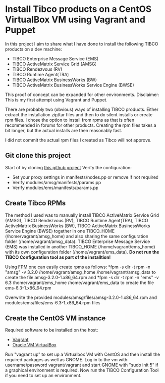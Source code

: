 # Install Tibco products on a CentOS VirtualBox VM using Vagrant and Puppet

In this project I aim to share what I have done to install the following TIBCO products on a dev machine:
* TIBCO Enterprise Message Service (EMS)
* TIBCO ActiveMatrix Service Grid (AMSG)
* TIBCO Rendezvous (RV)
* TIBCO Runtime Agent(TRA)
* TIBCO ActiveMatrix BusinessWorks (BW)
* TIBCO ActiveMatrix BusinessWorks Service Engine (BWSE)
 
This proof of concept can be expanded for other environments.
Disclaimer: This is my first attempt using Vagrant and Puppet.

There are probably two (obvious) ways of installing TIBCO products. Either extract the installation zip/tar files and then to do silent installs or create rpm files.
I chose the option to install from rpms as that is often recommended in forums for other products. Creating the rpm files takes a bit longer, but the actual installs are then reasonably fast.

I did not commit the actual rpm files I created as Tibco will not approve.

## Git clone this project

Start of by cloning [this github project](https://github.com/charlbrink/vagrant-puppet-tibco-amsg)
Verify the configuration:
* Set your proxy settings in manifests/nodes.pp or remove if not required
* Verify modules/amsg/manifests/params.pp
* Verify modules/ems/manifests/params.pp

## Create Tibco RPMs

The method I used was to manually install TIBCO ActiveMatrix Service Grid (AMSG), TIBCO Rendezvous (RV), TIBCO Runtime Agent(TRA), TIBCO ActiveMatrix BusinessWorks (BW), TIBCO ActiveMatrix BusinessWorks Service Engine (BWSE) together in one TIBCO_HOME (/home/vagrant/amsg_home) and also sharing the same configuration folder (/home/vagrant/amsg_data).
TIBCO Enterprise Message Service (EMS) was installed in another TIBCO_HOME (/home/vagrant/ems_home) with its own configuration folder (/home/vagrant/ems_data).
**Do not run the TIBCO Configuration tool as part of the installtion!**

Using [FPM](https://github.com/jordansissel/fpm/wiki) one can easily create rpms as follows:
*fpm -s dir -t rpm -n "amsg" -v 3.2.0 /home/vagrant/amsg_home /home/vagrant/amsg_data to create the file amsg-3.2.0-1.x86_64.rpm and
*fpm -s dir -t rpm -n "ems" -v 6.3 /home/vagrant/ems_home /home/vagrant/ems_data to create the file ems-6.3-1.x86_64.rpm

Overwrite the provided modules/amsg/files/amsg-3.2.0-1.x86_64.rpm and modules/ems/files/ems-6.3-1.x86_64.rpm files

## Create the CentOS VM instance

Required software to be installed on the host:
* [Vagrant](http://www.vagrantup.com/)
* [Oracle VM VirtualBox](https://www.virtualbox.org/)

Run "vagrant up" to set up a Virtualbox VM with CentOS and then install the required packages as well as GNOME.
Log in to the vm with username/password vagrant/vagrant and start GNOME with "sudo init 5" if a graphical environment is required.
Now run the TIBCO Configuration Tool if you need to set up an environment.
